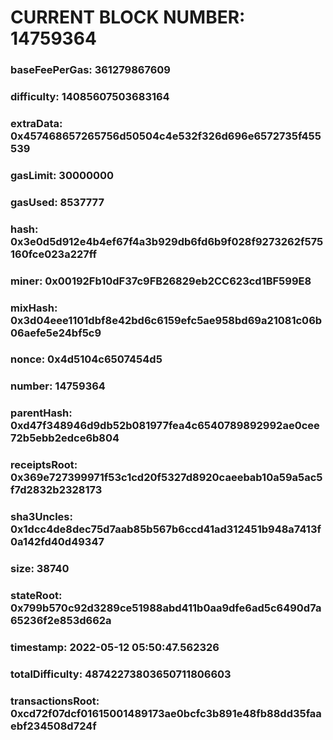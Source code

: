 # CURRENT BLOCK NUMBER: 14759364

### baseFeePerGas: 361279867609
### difficulty: 14085607503683164
### extraData: 0x457468657265756d50504c4e532f326d696e6572735f455539
### gasLimit: 30000000
### gasUsed: 8537777
### hash: 0x3e0d5d912e4b4ef67f4a3b929db6fd6b9f028f9273262f575160fce023a227ff
### miner: 0x00192Fb10dF37c9FB26829eb2CC623cd1BF599E8
### mixHash: 0x3d04eee1101dbf8e42bd6c6159efc5ae958bd69a21081c06b06aefe5e24bf5c9
### nonce: 0x4d5104c6507454d5
### number: 14759364
### parentHash: 0xd47f348946d9db52b081977fea4c6540789892992ae0cee72b5ebb2edce6b804
### receiptsRoot: 0x369e727399971f53c1cd20f5327d8920caeebab10a59a5ac5f7d2832b2328173
### sha3Uncles: 0x1dcc4de8dec75d7aab85b567b6ccd41ad312451b948a7413f0a142fd40d49347
### size: 38740
### stateRoot: 0x799b570c92d3289ce51988abd411b0aa9dfe6ad5c6490d7a65236f2e853d662a
### timestamp: 2022-05-12 05:50:47.562326
### totalDifficulty: 48742273803650711806603
### transactionsRoot: 0xcd72f07dcf01615001489173ae0bcfc3b891e48fb88dd35faaebf234508d724f
